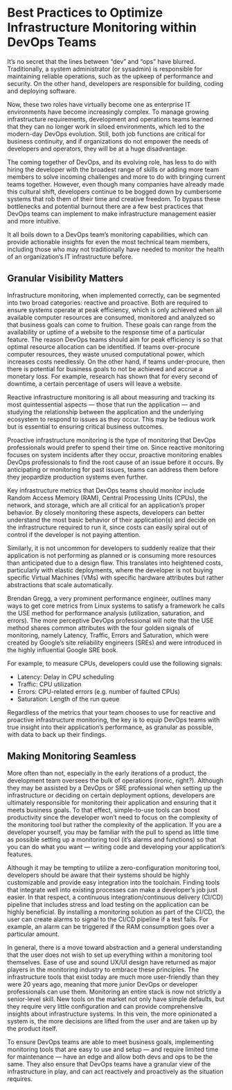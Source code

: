 # Best Practices to Optimize Infrastructure Monitoring within DevOps Teams

It’s no secret that the lines between “dev” and “ops” have blurred. Traditionally, a system administrator (or sysadmin) is responsible for maintaining reliable operations, such as the upkeep of performance and security. On the other hand, developers are responsible for building, coding and deploying software.

Now, these two roles have virtually become one as enterprise IT environments have become increasingly complex. To manage growing infrastructure requirements, development and operations teams learned that they can no longer work in siloed environments, which led to the modern-day DevOps evolution. Still, both job functions are critical for business continuity, and if organizations do not empower the needs of developers and operators, they will be at a huge disadvantage.

The coming together of DevOps, and its evolving role, has less to do with hiring the developer with the broadest range of skills or adding more team members to solve incoming challenges and more to do with bringing current teams together. However, even though many companies have already made this cultural shift, developers continue to be bogged down by cumbersome systems that rob them of their time and creative freedom. To bypass these bottlenecks and potential burnout there are a few best practices that DevOps teams can implement to make infrastructure management easier and more intuitive.

It all boils down to a DevOps team’s monitoring capabilities, which can provide actionable insights for even the most technical team members, including those who may not traditionally have needed to monitor the health of an organization’s IT infrastructure before.

## Granular Visibility Matters

Infrastructure monitoring, when implemented correctly, can be segmented into two broad categories: reactive and proactive. Both are required to ensure systems operate at peak efficiency, which is only achieved when all available computer resources are consumed, monitored and analyzed so that business goals can come to fruition. These goals can range from the availability or uptime of a website to the response time of a particular feature. The reason DevOps teams should aim for peak efficiency is so that optimal resource allocation can be identified. If teams over-procure computer resources, they waste unused computational power, which increases costs needlessly. On the other hand, if teams under-procure, then there is potential for business goals to not be achieved and accrue a monetary loss. For example, research has shown that for every second of downtime, a certain percentage of users will leave a website.

Reactive infrastructure monitoring is all about measuring and tracking its most quintessential aspects — those that run the application — and studying the relationship between the application and the underlying ecosystem to respond to issues as they occur. This may be tedious work but is essential to ensuring critical business outcomes.

Proactive infrastructure monitoring is the type of monitoring that DevOps professionals would prefer to spend their time on. Since reactive monitoring focuses on system incidents after they occur, proactive monitoring enables DevOps professionals to find the root cause of an issue before it occurs. By anticipating or monitoring for past issues, teams can address them before they jeopardize production systems even further.

Key infrastructure metrics that DevOps teams should monitor include Random Access Memory (RAM), Central Processing Units (CPUs), the network, and storage, which are all critical for an application’s proper behavior. By closely monitoring these aspects, developers can better understand the most basic behavior of their application(s) and decide on the infrastructure required to run it, since costs can easily spiral out of control if the developer is not paying attention.

Similarly, it is not uncommon for developers to suddenly realize that their application is not performing as planned or is consuming more resources than anticipated due to a design flaw. This translates into heightened costs, particularly with elastic deployments, where the developer is not buying specific Virtual Machines (VMs) with specific hardware attributes but rather abstractions that scale automatically.

Brendan Gregg, a very prominent performance engineer, outlines many ways to get core metrics from Linux systems to satisfy a framework he calls the USE method for performance analysis (utilization, saturation, and errors). The more perceptive DevOps professional will note that the USE method shares common attributes with the four golden signals of monitoring, namely Latency, Traffic, Errors and Saturation, which were created by Google’s site reliability engineers (SREs) and were introduced in the highly influential Google SRE book.

For example, to measure CPUs, developers could use the following signals:

<ul>
<li>Latency: Delay in CPU scheduling</li>
<li>Traffic: CPU utilization</li>
<li>Errors: CPU-related errors (e.g. number of faulted CPUs)</li>
<li>Saturation: Length of the run queue</li>
</ul>


Regardless of the metrics that your team chooses to use for reactive and proactive infrastructure monitoring, the key is to equip DevOps teams with true insight into their application’s performance, as granular as possible, with data to back up their findings.

## Making Monitoring Seamless

More often than not, especially in the early iterations of a product, the development team oversees the bulk of operations (ironic, right?). Although they may be assisted by a DevOps or SRE professional when setting up the infrastructure or deciding on certain deployment options, developers are ultimately responsible for monitoring their application and ensuring that it meets business goals. To that effect, simple-to-use tools can boost productivity since the developer won’t need to focus on the complexity of the monitoring tool but rather the complexity of the application. If you are a developer yourself, you may be familiar with the pull to spend as little time as possible setting up a monitoring tool (it’s alarms and functions) so that you can do what you want — writing code and developing your application’s features.

Although it may be tempting to utilize a zero-configuration monitoring tool, developers should be aware that their systems should be highly customizable and provide easy integration into the toolchain. Finding tools that integrate well into existing processes can make a developer’s job just easier. In that respect, a continuous integration/continuous delivery (CI/CD) pipeline that includes stress and load testing on the application can be highly beneficial. By installing a monitoring solution as part of the CI/CD, the user can create alarms to signal to the CI/CD pipeline if a test fails. For example, an alarm can be triggered if the RAM consumption goes over a particular amount.

In general, there is a move toward abstraction and a general understanding that the user does not wish to set up everything within a monitoring tool themselves. Ease of use and sound UX/UI design have returned as major players in the monitoring industry to embrace these principles. The infrastructure tools that exist today are much more user-friendly than they were 20 years ago, meaning that more junior DevOps or developer professionals can use them. Monitoring an entire stack is now not strictly a senior-level skill. New tools on the market not only have simple defaults, but they require very little configuration and can provide comprehensive insights about infrastructure systems. In this vein, the more opinionated a system is, the more decisions are lifted from the user and are taken up by the product itself.

To ensure DevOps teams are able to meet business goals, implementing monitoring tools that are easy to use and setup — and require limited time for maintenance — have an edge and allow both devs and ops to be the same. They also ensure that DevOps teams have a granular view of the infrastructure in play, and can act reactively and proactively as the situation requires.